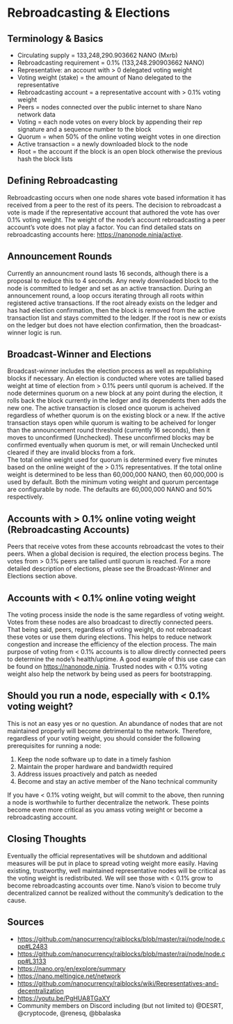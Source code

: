 # Rebroadcasting & Elections
 
## Terminology & Basics
* Circulating supply = 133,248,290.903662 NANO (Mxrb)
* Rebroadcasting requirement = 0.1% (133,248.290903662 NANO)
* Representative: an account with > 0 delegated voting weight
* Voting weight (stake) = the amount of Nano delegated to the representative
* Rebroadcasting account = a representative account with > 0.1% voting weight
* Peers = nodes connected over the public internet to share Nano network data
* Voting = each node votes on every block by appending their rep signature and a sequence number to the block
* Quorum = when 50% of the online voting weight votes in one direction
* Active transaction = a newly downloaded block to the node
* Root = the account if the block is an open block otherwise the previous hash the block lists

## Defining Rebroadcasting
Rebroadcasting occurs when one node shares vote based information it has received from a peer to the rest of its peers. 
The decision to rebroadcast a vote is made if the representative account that authored the vote has over 0.1% voting weight. 
The weight of the node’s account rebroadcasting a peer account’s vote does not play a factor. 
You can find detailed stats on rebroadcasting accounts here: https://nanonode.ninja/active.

## Announcement Rounds
Currently an announcment round lasts 16 seconds, although there is a proposal to reduce this to 4 seconds.
Any newly downloaded block to the node is committed to ledger and set as an active transaction.
During an announcement round, a loop occurs iterating through all roots within registered active transactions.
If the root already exists on the ledger and has had election confirmation, then the block is removed from the active transaction list and stays committed to the ledger. 
If the root is new or exists on the ledger but does not have election confirmation, then the broadcast-winner logic is run.

## Broadcast-Winner and Elections
Broadcast-winner includes the election process as well as republishing blocks if necessary. 
An election is conducted where votes are tallied based weight at time of election from > 0.1% peers until quorum is acheived. 
If the node determines quorum on a new block at any point during the election, it rolls back the block currently in the ledger and its dependents then adds the new one. 
The active transaction is closed once quorum is acheived regardless of whether quorum is on the existing block or a new. 
If the active transaction stays open while quorum is waiting to be acheived for longer than the announcement round threshold (currently 16 seconds), then it moves to unconfirmed (Unchecked). 
These unconfirmed blocks may be confirmed eventually when quorum is met, or will remain Unchecked until cleared if they are invalid blocks from a fork.  
The total online weight used for quorum is determined every five minutes based on the online weight of the > 0.1% representatives. 
If the total online weight is determined to be less than 60,000,000 NANO, then 60,000,000 is used by default. 
Both the minimum voting weight and quorum percentage are configurable by node. 
The defaults are 60,000,000 NANO and 50% respectively.
 
## Accounts with > 0.1% online voting weight (Rebroadcasting Accounts)
Peers that receive votes from these accounts rebroadcast the votes to their peers. 
When a global decision is required, the election process begins. 
The votes from > 0.1% peers are tallied until quorum is reached. 
For a more detailed description of elections, please see the Broadcast-Winner and Elections section above.

## Accounts with < 0.1% online voting weight
The voting process inside the node is the same regardless of voting weight. 
Votes from these nodes are also broadcast to directly connected peers. 
That being said, peers, regardless of voting weight, do not rebroadcast these votes or use them during elections. 
This helps to reduce network congestion and increase the efficiency of the election process. 
The main purpose of voting from < 0.1% accounts is to allow directly connected peers to determine the node’s health/uptime. 
A good example of this use case can be found on https://nanonode.ninja.
Trusted nodes with < 0.1% voting weight also help the network by being used as peers for bootstrapping.

## Should you run a node, especially with < 0.1% voting weight?
This is not an easy yes or no question. 
An abundance of nodes that are not maintained properly will become detrimental to the network. 
Therefore, regardless of your voting weight, you should consider the following prerequisites for running a node:

1. Keep the node software up to date in a timely fashion
2. Maintain the proper hardware and bandwidth required
3. Address issues proactively and patch as needed
4. Become and stay an active member of the Nano technical community

If you have < 0.1% voting weight, but will commit to the above, then running a node is worthwhile to further decentralize the network. 
These points become even more critical as you amass voting weight or become a rebroadcasting account. 

## Closing Thoughts
Eventually the official representatives will be shutdown and additional measures will be put in place to spread voting weight more easily. 
Having existing, trustworthy, well maintained representative nodes will be critical as the voting weight is redistributed. 
We will see those with < 0.1% grow to become rebroadcasting accounts over time. 
Nano’s vision to become truly decentralized cannot be realized without the community’s dedication to the cause.

## Sources
* https://github.com/nanocurrency/raiblocks/blob/master/rai/node/node.cpp#L2483
* https://github.com/nanocurrency/raiblocks/blob/master/rai/node/node.cpp#L3133
* https://nano.org/en/explore/summary
* https://nano.meltingice.net/network
* https://github.com/nanocurrency/raiblocks/wiki/Representatives-and-decentralization
* https://youtu.be/PgHUA8TGaXY
* Community members on Discord including (but not limited to) @DESRT, @cryptocode, @renesq, @bbalaska 
